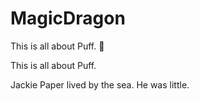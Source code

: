 # MagicDragon

This is all about Puff. 👀

This is all about Puff.

Jackie Paper lived by the sea.
He was little.
